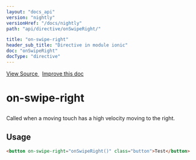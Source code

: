 ```yaml
---
layout: "docs_api"
version: "nightly"
versionHref: "/docs/nightly"
path: "api/directive/onSwipeRight/"

title: "on-swipe-right"
header_sub_title: "Directive in module ionic"
doc: "onSwipeRight"
docType: "directive"
---
```


<div class="improve-docs">
<a href='http://github.com/driftyco/ionic/tree/1.x/js/angular/directive/gesture.js#L233'>
View Source
</a>
&nbsp;
<a href='http://github.com/driftyco/ionic/edit/1.x/js/angular/directive/gesture.js#L233'>
Improve this doc
</a>
</div>




<h1 class="api-title">

on-swipe-right



</h1>





Called when a moving touch has a high velocity moving to the right.









<h2 id="usage">Usage</h2>

```html
<button on-swipe-right="onSwipeRight()" class="button">Test</button>
```









